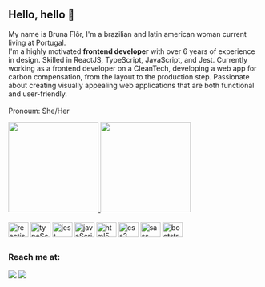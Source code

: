 ## Hello, hello 🖖

My name is Bruna Flôr, I'm a brazilian and latin american woman current living at Portugal.<br>
I'm a highly motivated **frontend developer** with over 6 years of experience in design. Skilled in ReactJS, TypeScript, JavaScript, and Jest. Currently working as a frontend developer on a CleanTech, developing a web app for carbon compensation, from the layout to the production step. Passionate about creating visually appealing web applications that are both functional and user-friendly.
<br><br>Pronoum: She/Her

<div>
<a href="https://github.com/bruflor"><img height="180em" src="https://github-readme-stats.vercel.app/api?username=bruflor&show_icons=true&theme=vue-dark" />
<img height="180em" src="https://github-readme-stats.vercel.app/api/top-langs/?username=anuraghazra&layout=compact&theme=vue-dark" /></a>
</div>

<br>

<div style="display:inline_block">
<img alt="reactjs logo" align="center" height="30" width="40" src="https://cdn.jsdelivr.net/gh/devicons/devicon/icons/react/react-original.svg" />
<img alt="typeScript logo" align="center" height="30" width="40" src="https://cdn.jsdelivr.net/gh/devicons/devicon/icons/typescript/typescript-plain.svg" />
<img  alt="jest logo" align="center" height="30" width="40"  src="https://cdn.jsdelivr.net/gh/devicons/devicon/icons/jest/jest-plain.svg" />
<img alt="javaScript logo" align="center" height="30" width="40" src="https://cdn.jsdelivr.net/gh/devicons/devicon/icons/javascript/javascript-plain.svg" />
<img alt="html5 logo" align="center" height="30" width="40" src="https://cdn.jsdelivr.net/gh/devicons/devicon/icons/html5/html5-plain.svg" />
<img alt="css3 logo" align="center" height="30" width="40" src="https://cdn.jsdelivr.net/gh/devicons/devicon/icons/css3/css3-plain.svg" />
<img alt="sass logo" align="center" height="30" width="40" src="https://cdn.jsdelivr.net/gh/devicons/devicon/icons/sass/sass-original.svg" />
<img alt="bootstrap logo" align="center" height="30" width="40" src="https://cdn.jsdelivr.net/gh/devicons/devicon/icons/bootstrap/bootstrap-plain.svg" />

</div>

## 
### Reach me at:
<a target="_blank" href="https://www.linkedin.com/in/brunaflor/"><img src="https://img.shields.io/badge/LinkedIn-0077B5?style=for-the-badge&logo=linkedin&logoColor=white" /></a>
<a target="_blank" href="mailto:brn.flor@gmail.com"><img src="https://img.shields.io/badge/Gmail-D14836?style=for-the-badge&logo=gmail&logoColor=white" /></a>
